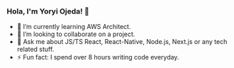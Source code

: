 ### Hola, I'm Yoryi Ojeda! 👋

- 🌱 I’m currently learning AWS Architect.
- 👯 I’m looking to collaborate on a project.
- 💬 Ask me about JS/TS React, React-Native, Node.js, Next.js or any tech related stuff.
- ⚡ Fun fact: I spend over 8 hours writing code everyday.

<!--
**yoryi/yoryi** is a ✨ _special_ ✨ repository because its `README.md` (this file) appears on your GitHub profile.

Here are some ideas to get you started:

- 🔭 I’m currently working on ...
- 🌱 I’m currently learning ...
- 👯 I’m looking to collaborate on ...
- 🤔 I’m looking for help with ...
- 💬 Ask me about ...
- 📫 How to reach me: ...
- 😄 Pronouns: ...
- ⚡ Fun fact: ...
-->
